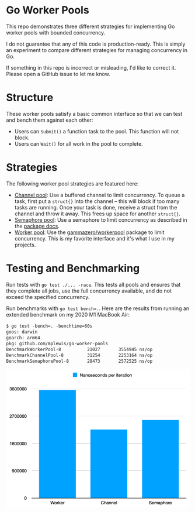# Go Worker Pools

This repo demonstrates three different strategies for implementing Go worker
pools with bounded concurrency.

I do not guarantee that any of this code is production-ready. This is simply an
experiment to compare different strategies for managing concurrency in Go.

If something in this repo is incorrect or misleading, I'd like to correct it.
Please open a GitHub issue to let me know.

# Structure

These worker pools satisfy a basic common interface so that we can test and
bench them against each other:

- Users can `Submit()` a function task to the pool. This function will not
  block.
- Users can `Wait()` for all work in the pool to complete.

# Strategies

The following worker pool strategies are featured here:

- [Channel pool](channelpool.go): Use a buffered channel to limit concurrency.
  To queue a task, first put a `struct{}` into the channel – this will block if
  too many tasks are running. Once your task is done, receive a struct from the
  channel and throw it away. This frees up space for another `struct{}`.
- [Semaphore pool](semaphorepool.go): Use a semaphore to limit concurrency as
  described in the
  [package docs](https://pkg.go.dev/golang.org/x/sync@v0.0.0-20220722155255-886fb9371eb4/semaphore#example-package-WorkerPool).
- [Worker pool](workerpool.go): Use the
  [gammazero/workerpool](https://github.com/gammazero/workerpool) package to
  limit concurrency. This is my favorite interface and it's what I use in my
  projects.

# Testing and Benchmarking

Run tests with `go test ./... -race`. This tests all pools and ensures that they
complete all jobs, use the full concurrency available, and do not exceed the
specified concurrency.

Run benchmarks with `go test bench=.`. Here are the results from running an
extended benchmark on my 2020 M1 MacBook Air:

```
$ go test -bench=. -benchtime=60s
goos: darwin
goarch: arm64
pkg: github.com/mplewis/go-worker-pools
BenchmarkWorkerPool-8      	   21027	   3554945 ns/op
BenchmarkChannelPool-8     	   31254	   2253164 ns/op
BenchmarkSemaphorePool-8   	   28473	   2572525 ns/op
```

![Bar graph of benchmark results](assets/benchmarks.png)
